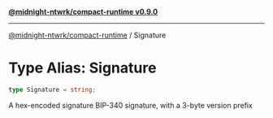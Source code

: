 [**@midnight-ntwrk/compact-runtime v0.9.0**](../README.md)

***

[@midnight-ntwrk/compact-runtime](../globals.md) / Signature

# Type Alias: Signature

```ts
type Signature = string;
```

A hex-encoded signature BIP-340 signature, with a 3-byte version prefix
